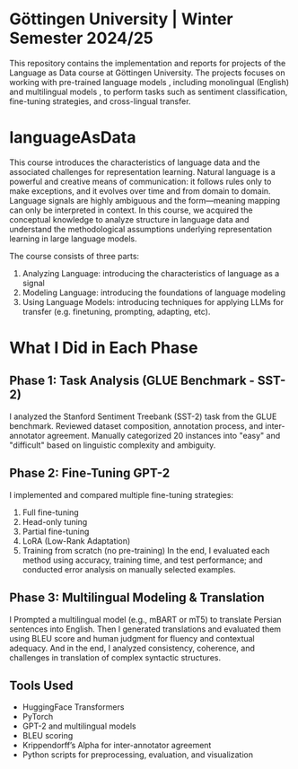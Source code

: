# Göttingen University | Winter Semester 2024/25

This repository contains the implementation and reports for projects of the Language as Data course at Göttingen University. The projects focuses on working with pre-trained language models , including monolingual (English) and multilingual models , to perform tasks such as sentiment classification, fine-tuning strategies, and cross-lingual transfer.

# languageAsData
This course introduces  the characteristics of language data and the associated challenges for representation learning. Natural language is a powerful and creative means of communication: it follows rules only to make exceptions, and it evolves over time and from domain to domain. Language signals are highly ambiguous and the form—meaning mapping can only be interpreted in context. In this course, we acquired the conceptual knowledge to analyze structure in language data and understand the methodological assumptions underlying representation learning in large language models.

The course consists of three parts: 
1) Analyzing Language:  introducing the characteristics of language as a signal 
2) Modeling Language: introducing the foundations of language modeling
3) Using Language Models: introducing techniques for applying LLMs for transfer (e.g. finetuning, prompting, adapting, etc).

# What I Did in Each Phase

## Phase 1: Task Analysis (GLUE Benchmark - SST-2)

I analyzed the Stanford Sentiment Treebank (SST-2) task from the GLUE benchmark.
Reviewed dataset composition, annotation process, and inter-annotator agreement.
Manually categorized 20 instances into "easy" and "difficult" based on linguistic complexity and ambiguity.

## Phase 2: Fine-Tuning GPT-2

I implemented and compared multiple fine-tuning strategies:
1) Full fine-tuning
2) Head-only tuning
3) Partial fine-tuning
4) LoRA (Low-Rank Adaptation)
5) Training from scratch (no pre-training)
In the end, I evaluated each method using accuracy, training time, and test performance; and conducted error analysis on manually selected examples.


## Phase 3: Multilingual Modeling & Translation

I Prompted a multilingual model (e.g., mBART or mT5) to translate Persian sentences into English.
Then I generated translations and evaluated them using BLEU score and human judgment for fluency and contextual adequacy.
And in the end, I analyzed consistency, coherence, and challenges in translation of complex syntactic structures.

 
## Tools Used

- HuggingFace Transformers
- PyTorch
- GPT-2 and multilingual models
- BLEU scoring
- Krippendorff’s Alpha for inter-annotator agreement
- Python scripts for preprocessing, evaluation, and visualization
